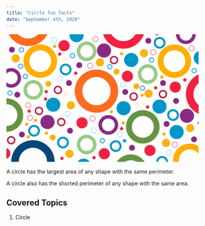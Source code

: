 ```yaml
---
title: "Cicrle fun facts"
date: "September 4th, 2020"
---
```


![Image](../images/circles.png)

A circle has the largest area of any shape with the same perimeter.

A circle also has the shorted perimeter of any shape with the same area.

## Covered Topics

1. Circle